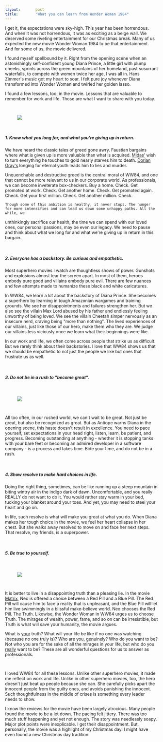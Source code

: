```yaml
---
layout:       post
title:        "What you can learn from Wonder Woman 1984"
---
```

<p>
    I get it, the expectations were sky-high. This year has been horrendous. And when it
    was not horrendous, it was as exciting as a beige wall. 
    We deserved some riveting entertainment for our Christmas break. Many of us expected 
    the new movie Wonder Woman 1984 to be that entertainment. And for some of 
    us, the movie delivered.
</p>
<p>
    I found myself spellbound by it. Right from the opening
    scene when an astonishingly self-confident young Diana Prince, a little girl with plump cheeks, 
    sprints
    across the green mountains of her homeland, past susurrant waterfalls,
    to compete with women twice her age, I was all in. Hans Zimmer's music got
    my heart to soar. I felt pure joy whenever Diana transformed into Wonder Woman and 
twirled her
    golden lasso. 
</p>
<p>I found a few lessons, too, in the movie.
Lessons that are 
    valuable to remember for work and life. Those are what 
I want to share with you today.
</p>
<br/>
<figure>
    <img src="https://thisisrajiraj.github.io/posts/images/lasso.jpg"
    style="max-width: 50%;max-height: 50%;"/>
</figure>
<br/>
<h5>
    1. Know what you long for, and what you're giving up in return.
</h5>
<p>
    We have heard the classic tales of greed gone awry. 
    Faustian bargains where what is given up is more valuable than what is acquired. 
    <a href="https://en.m.wikipedia.org/wiki/Midas" target="_blank">Midas'</a> wish to turn everything he touches to gold nearly starves him to death. 
    <a href="https://en.m.wikipedia.org/wiki/Dorian_Gray_(character)" target="_blank">Dorian Gray's</a> longing for eternal youth leads him to lies and murder.
</p>
<p>
    Unquenchable and destructive greed is the central moral of WW84, 
    and one that cannot be more relevant to us in our corporate world. 
    As professionals, we can become inveterate box-checkers. Buy a home. Check. 
    Get promoted at work. Check. Get another home. Check. Get promoted again. Check. 
    Get your first million. Check. Get another million. Check. 

</p>
<p>

    Though some of this ambition is healthy, it never stops. The hunger for more intensifies and can lead us down some unhappy paths. All the while, we 
unthinkingly sacrifice our health, the time we can spend with our loved ones, our personal passions, may be even 
our legacy.
    We need to pause and think about what we long for and what we're giving up in
 return in this bargain.


</p>

</p>
<br/>
<h5>
    2. Everyone has a backstory. Be curious and empathetic.  
</h5>

<p>
    Most superhero movies I watch are thoughtless shows of power. 
    Gunshots and explosions almost tear the screen apart. 
    In most of them, heroes embody pure good and villains
    embody pure evil. There are few nuances and few attempts made to humanize
    these black and white caricatures. 

</p>
<p>

In WW84, we learn a lot about the backstory of Diana Prince. She becomes a superhero by learning in tough
    Amazonian wargames and training grounds. We see her disappointments and
    failures strengthen her. But we also see the villain Max Lord abused by his
    father and endlessly feeling unworthy of being loved. 
    We see the villain Cheetah simper nervously as an insecure nerd, craving being "more than nothing".
    The lived experiences of our villains, just like those of our hero, make
    them who they are. We judge our villains less viciously once we learn what
    their beginnings were like.
</p>
<p>
    In our work and life, we often come across people that strike us as
    difficult. But we rarely think about their backstories. I
    love that WW84 shows us that we should be empathetic to not just the people we like but 
    ones that frustrate us as well.
</p>
<br/>
<h5>
    3. Do not be in a rush to "become great".
</h5>

<br/>
<figure>
    <img src="https://thisisrajiraj.github.io/posts/images/greatness.jpg"
    style="max-width: 50%;max-height: 50%;"/>

</figure>
<br/>
<p>
    All too often, in our rushed world, we can't wait to be great. Not just be
    great, but also be recognized as great. But as Antiope warns Diana in the
    opening scene, this haste doesn't result in excellence. You need to pace
    yourself, set expectations in your head right, listen, learn, be patient,
    and progress. Becoming outstanding at anything - whether it is stopping
    tanks with your bare feet or becoming an admired developer in a software 
company - is a process
    and takes time. Bide your time, and do not be in a rush.
</p>

<br/>
<h5>
    4. Show resolve to make hard choices in life.
</h5>
<p>
    Doing the right thing, sometimes, can be like running up a steep mountain
    in biting wintry air in the indigo dark of dawn. Uncomfortable, and you
    really REALLY do not want to do it. You would rather stay warm in your bed,
    tucking your blanket around your toes. And yet, you may need to steel your
    heart and go on. 

</p>
<p>

In life, such resolve is what will make you
    great at what you do. When Diana makes her tough choice in the movie, we
    feel her heart collapse in her chest. But she walks away resolved to move on
    and face her next steps. That resolve, my friends, is a superpower.
</p>


<br/>
<h5>
    5. Be true to yourself.
</h5>

<br/>
<figure>
    <img src="https://thisisrajiraj.github.io/posts/images/lies.jpg"
    style="max-width: 50%;max-height: 50%;"/>
</figure>
<br/>
<p>
    It is better to live in a disappointing truth than a pleasing lie. 
    In the movie <a href="https://en.m.wikipedia.org/wiki/The_Matrix" target="_blank">Matrix</a>, Neo is offered a choice between a Red Pill and a Blue Pill. The
    Red Pill will cause him to face a reality that is unpleasant, and the Blue
    Pill will let him live swimmingly in a blissful make-believe world. Neo
    chooses the Red Pill. The Truth. Likewise, the Wonder Woman in WW84 urges
    us to choose Truth. The mirages of wealth, power, fame, and so on can be
    irresistible, but Truth is what will save your humanity, the movie argues.
    

</p>
<p>

What is <u>your</u> truth?  What will your life be like if 
    no one was watching (because no one truly is)? Who are you, genuinely? Who do
    you want to be? Not who you are for the sake of all the mirages in your life, but who do you 
    <u>really</u> want to be? These are all wonderful questions for us to answer as
    professionals.
</p>

<br/>
<p>
    I loved WW84 for all these lessons. Unlike other superhero movies, it made
    me reflect on work and life. Unlike in other superhero movies, too, the hero
    doesn't just beat up people because she can. She carefully
    picks apart the innocent people from the guilty ones, and avoids punishing the
    innocent. Such thoughtfulness in the middle of crises is something every
    leader needs to show.
</p>
<p>
    I know the reviews for the movie have been largely atrocious. Many people 
    found the movie to be a let down. The pacing felt jittery.
    There was too much stuff happening and yet not enough. 
    The story was needlessly soapy. Major plot points
    were inexplicable. I get their disappointment. But,
    personally, the movie was a highlight of my Christmas day. 
    I might have even found a new Christmas day tradition.

</p>